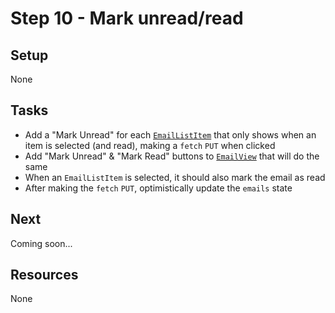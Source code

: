 # Step 10 - Mark unread/read

## Setup

None

## Tasks

- Add a "Mark Unread" for each [`EmailListItem`](src/components/EmailListItem.js) that only shows when an item is selected (and read), making a `fetch` `PUT` when clicked
- Add "Mark Unread" & "Mark Read" buttons to [`EmailView`](src/components/EmailView.js) that will do the same
- When an `EmailListItem` is selected, it should also mark the email as read
- After making the `fetch` `PUT`, optimistically update the `emails` state

## Next

Coming soon...

## Resources

None
